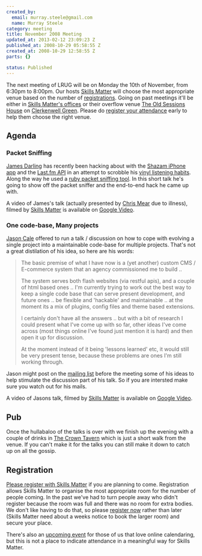 ```yaml
--- 
created_by: 
  email: murray.steele@gmail.com
  name: Murray Steele
category: meeting
title: November 2008 Meeting
updated_at: 2013-02-12 23:09:23 Z
published_at: 2008-10-29 05:58:55 Z
created_at: 2008-10-29 12:58:55 Z
parts: {}

status: Published
---
```


The next meeting of LRUG will be on Monday the 10th of November, from 6:30pm to 8:00pm.  Our hosts [Skills Matter](http://skillsmatter.com/) will choose the most appropriate venue based on the number of <a href="#nov08registration">registrations</a>.  Going on past meetings it'll be either in [Skills Matter's offices](http://maps.google.co.uk/maps?f=q&hl=en&geocode=&q=skillsmatter+ec1r+0be&ie=UTF8&cid=51524602,-104662,10325109927309711932&s=AARTsJrMIyRGqi5u5rwj683gPacEM_GIrA&ll=51.523297,-0.107889&spn=0.010601,0.018668&z=16&iwloc=A) or their overflow venue [The Old Sessions House](http://www.sessionshouse.com/) on [Clerkenwell Green](http://tinyurl.com/2bjjzz).  Please do <a href="#nov08registration">register your attendance</a> early to help them choose the right venue.

Agenda
------

### Packet Sniffing
[James Darling](http://coupde.com/) has recently been hacking about with the [Shazam iPhone app](http://www.shazam.com/music/web/pages/iphone.html) and the [Last.fm API](http://www.last.fm/api) in an attempt to scrobble his [vinyl listening habits](http://www.last.fm/user/Abscond/tracks).  Along the way he used a [ruby packet sniffing tool](http://www.goto.info.waseda.ac.jp/~fukusima/ruby/pcap-e.html).  In this short talk he's going to show off the packet sniffer and the end-to-end hack he came up with.

A video of James's talk (actually presented by [Chris Mear](http://feedmechocolate.com) due to illness), filmed by [Skills Matter](http://skillsmatter.com/podcast/ajax-ria/packet-sniffing) is available on [Google Video](http://video.google.com/videoplay?docid=-85168513489269464&hl=en).

### One code-base, Many projects
[Jason Cale](http://jasoncale.com/) offered to run a talk / discussion on how to cope with evolving a single project into a maintainable code-base for multiple projects.  That's not a great distilation of his idea, so here are his words:
 
> The basic premise of what I have now is a (yet another) custom CMS / E-commerce system that an agency
> commissioned me to build ..
>
> The system serves both flash websites (via restful apis), and a couple of html based ones .. I'm 
> currently trying to work out the best way to keep a single code base that can serve present 
> development, and future ones .. be flexible and 'hackable' and maintainable .. at the moment 
> its a mix of plugins, config files and theme based extensions.
> 
> I certainly don't have all the answers .. but with a bit of research I could present what I've 
> come up with so far, other ideas I've come across (most things online I've found just mention
> it is hard) and then open it up for discussion.
>
> At the moment instead of it being 'lessons learned' etc, it would still be very present tense, 
> because these problems are ones I'm still working through.

Jason might post on the [mailing list](http://lists.lrug.org/listinfo.cgi/chat-lrug.org) before the meeting some of his ideas to help stimulate the discussion part of his talk.  So if you are intersted make sure you watch out for his mails.

A video of Jasons talk, filmed by [Skills Matter](http://skillsmatter.com/podcast/ajax-ria/one-code-base-many-projects) is available on [Google Video](http://video.google.com/videoplay?docid=5376247944588981030&hl=en).

Pub
---

Once the hullabaloo of the talks is over with we finish up the evening with a couple of drinks in [The Crown Tavern](http://fancyapint.com/pubs/pub199.html) which is just a short walk from the venue.  If you can't make it for the talks you can still make it down to catch up on all the gossip.

Registration <a name="nov08registration">&nbsp;</a>
---------------------------------------------------

[Please register with Skills Matter](http://skillsmatter.com/event/ajax-ria/lrug-meeting-november) if you are planning to come.  Registration allows Skills Matter to organise the most appropriate room for the number of people coming.  In the past we've had to turn people away who didn't register because the room was full and there was no room for extra bodies.  We don't like having to do that, so please [register now](http://skillsmatter.com/event/ajax-ria/lrug-meeting-november) rather than later (Skills Matter need about a weeks notice to book the larger room) and secure your place.  

There's also an [upcoming event](http://upcoming.yahoo.com/event/1292638/) for those of us that love online calendaring, but this is not a place to indicate attendance in a meaningful way for Skills Matter.
